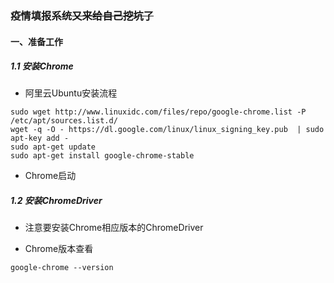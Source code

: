 ### 疫情填报系统~~又来给自己挖坑了~~

#### 一、准备工作

##### 1.1 安装Chrome

- 阿里云Ubuntu安装流程

```
sudo wget http://www.linuxidc.com/files/repo/google-chrome.list -P /etc/apt/sources.list.d/
wget -q -O - https://dl.google.com/linux/linux_signing_key.pub  | sudo apt-key add -
sudo apt-get update
sudo apt-get install google-chrome-stable
```

- Chrome启动

##### 1.2 安装ChromeDriver

- 注意要安装Chrome相应版本的ChromeDriver

- Chrome版本查看

```
google-chrome --version
```
